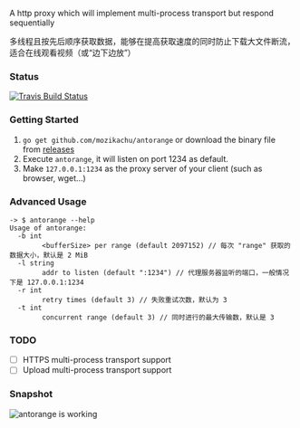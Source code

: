 A http proxy which will implement multi-process transport but respond sequentially

多线程且按先后顺序获取数据，能够在提高获取速度的同时防止下载大文件断流，适合在线观看视频（或“边下边放”）

### Status

[![Travis Build Status](https://travis-ci.org/mozikachu/antorange.svg?branch=master)](https://travis-ci.org/mozikachu/antorange)

### Getting Started

1. `go get github.com/mozikachu/antorange` or download the binary file from [releases](https://github.com/mozikachu/antorange/releases)
2. Execute `antorange`, it will listen on port 1234 as default.
3. Make `127.0.0.1:1234` as the proxy server of your client (such as browser, wget...)

### Advanced Usage

```
-> $ antorange --help
Usage of antorange:
  -b int
        <bufferSize> per range (default 2097152) // 每次 "range" 获取的数据大小，默认是 2 MiB
  -l string
        addr to listen (default ":1234") // 代理服务器监听的端口，一般情况下是 127.0.0.1:1234
  -r int
        retry times (default 3) // 失败重试次数，默认为 3
  -t int
        concurrent range (default 3) // 同时进行的最大传输数，默认是 3
```

### TODO


- [ ] HTTPS multi-process transport support
- [ ] Upload multi-process transport support

### Snapshot

![antorange is working](https://i.imgur.com/iBkd09D.jpg)
